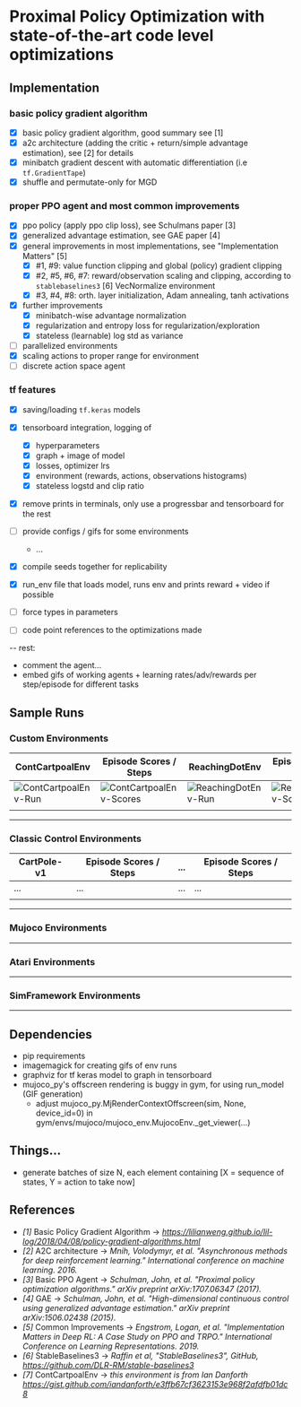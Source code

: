 # Proximal Policy Optimization with state-of-the-art code level optimizations



## Implementation

### basic policy gradient algorithm
  - [x] basic policy gradient algorithm, good summary see [1]
  - [x] a2c architecture (adding the critic + return/simple advantage estimation), see [2] for details
  - [x] minibatch gradient descent with automatic differentiation (i.e `tf.GradientTape`)
  - [x] shuffle and permutate-only for MGD

### proper PPO agent and most common improvements 
  - [x] ppo policy (apply ppo clip loss), see Schulmans paper [3]
  - [x] generalized advantage estimation, see GAE paper [4]
  - [x] general improvements in most implementations, see "Implementation Matters" [5]
    - [x] #1, #9: value function clipping and global (policy) gradient clipping
    - [x] #2, #5, #6, #7: reward/observation scaling and clipping, according to `stablebaselines3` [6] VecNormalize environment
    - [x] #3, #4, #8: orth. layer initialization, Adam annealing, tanh activations
  - [x] further improvements
    - [x] minibatch-wise advantage normalization
    - [x] regularization and entropy loss for regularization/exploration
    - [x] stateless (learnable) log std as variance
  - [ ] parallelized environments
  - [x] scaling actions to proper range for environment
  - [ ] discrete action space agent

### tf features
- [x] saving/loading `tf.keras` models
- [x] tensorboard integration, logging of
  - [x] hyperparameters
  - [x] graph + image of model
  - [x] losses, optimizer lrs
  - [x] environment (rewards, actions, observations histograms)
  - [x] stateless logstd and clip ratio

- [x] remove prints in terminals, only use a progressbar and tensorboard for the rest
- [ ] provide configs / gifs for some environments
  - ...
- [x] compile seeds together for replicability
- [x] run_env file that loads model, runs env and prints reward + video if possible
- [ ] force types in parameters
- [ ] code point references to the optimizations made



 

-- rest:
- comment the agent...
- embed gifs of working agents + learning rates/adv/rewards per step/episode for different tasks




## Sample Runs

### Custom Environments

| ContCartpoalEnv  | Episode Scores / Steps   |  ReachingDotEnv  | Episode Scores / Steps   |
|------------------|--------------------------|------------------|--------------------------|
| ![][contpoalrun] |   ![][contpoalscores]    | ![][reachdotrun] |   ![][reachdotscores]    |
|                  |                          |                  |                          |

---

### Classic Control Environments

| CartPole-v1  | Episode Scores / Steps   |  ...  | Episode Scores / Steps   |
|------------------|--------------------------|------------------|--------------------------|
| ... |   ...    | ... |   ...    |
|                  |                          |                  |                          |

---

### Mujoco Environments

---

### Atari Environments

---

### SimFramework Environments

---


## Dependencies

- pip requirements
- imagemagick for creating gifs of env runs
- graphviz for tf keras model to graph in tensorboard
- mujoco_py's offscreen rendering is buggy in gym, for using run_model (GIF generation)
  - adjust mujoco_py.MjRenderContextOffscreen(sim, None, device_id=0) in gym/envs/mujoco/mujoco_env.MujocoEnv._get_viewer(...)



## Things...

- generate batches of size N, each element containing [X = sequence of states, Y = action to take now]


## References
* _[1]_ Basic Policy Gradient Algorithm -> *https://lilianweng.github.io/lil-log/2018/04/08/policy-gradient-algorithms.html*
* _[2]_ A2C architecture -> *Mnih, Volodymyr, et al. "Asynchronous methods for deep reinforcement learning." International conference on machine learning. 2016.*
* _[3]_ Basic PPO Agent -> *Schulman, John, et al. "Proximal policy optimization algorithms." arXiv preprint arXiv:1707.06347 (2017).*
* _[4]_ GAE -> *Schulman, John, et al. "High-dimensional continuous control using generalized advantage estimation." arXiv preprint arXiv:1506.02438 (2015).*
* _[5]_ Common Improvements -> *Engstrom, Logan, et al. "Implementation Matters in Deep RL: A Case Study on PPO and TRPO." International Conference on Learning Representations. 2019.*
* _[6]_ StableBaselines3 -> *Raffin et al, "StableBaselines3", GitHub, https://github.com/DLR-RM/stable-baselines3*
* _[7]_ ContCartpoalEnv -> *this environment is from Ian Danforth https://gist.github.com/iandanforth/e3ffb67cf3623153e968f2afdfb01dc8*


[contpoalrun]: logs/ppoagent/ContinuousCartPoleEnv/20200809-022339/gym_animation.gif "ContCartpoalEnv-Run"
[contpoalscores]: logs/ppoagent/ContinuousCartPoleEnv/20200809-022339/epscores.png "ContCartpoalEnv-Scores"
[reachdotrun]: logs/ppoagent/ReachingDotEnv/20200809-162309/gym_animation.gif "ReachingDotEnv-Run"
[reachdotscores]: logs/ppoagent/ReachingDotEnv/20200809-162309/epscores.png "ReachingDotEnv-Scores"
